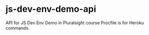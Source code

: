 # js-dev-env-demo-api

API for JS Dev Env Demo in Pluralsight course
Procfile is for Heroku commands.
